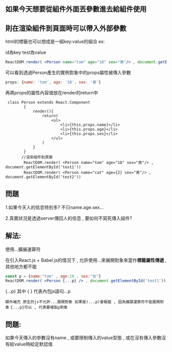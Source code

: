 ## 如果今天想要從組件外面丟參數進去給組件使用

## 則在渲染組件到頁面時可以帶入外部參數

html的標籤也可以想成是一組key:value的組合	ex: <div id="test">

id為key   test為value



```jsx
ReactDOM.render( <Person name="tom" age="18" sex="男"/> , document.getElementById('test'))
```

可以看到透過Person產生的實例對象中的props屬性被傳入參數

```js
props: {name: 'tom', age: '18', sex: '男'}
```

再將props的屬性內容值放在render的return中

```JSX
 class Person extends React.Component
        {
            render(){
                return(
                    <ul>
                        <li>{this.props.name}</li>
                        <li>{this.props.age}</li>
                        <li>{this.props.sex}</li>
                    </ul>
                )
            }
        }
       //渲染組件到頁面
        ReactDOM.render( <Person name="tom" age="18" sex="男"/> , document.getElementById('test1'))
        ReactDOM.render( <Person name="cat" age={2} sex="男"/> , document.getElementById('test2'))
```



## 問題

1.如果今天人的信息特別多?  不只name.age.sex...

2.真實狀況是透過server傳回人的信息 , 要如何不寫死傳入組件?



## 解法:

使用...擴展運算符

在引入React.js + Babel.js的情況下 ,  允許使用...來展開對象來當作**標籤屬性傳遞** , 其他地方都不能

```jsx
const p = {name:"tom" , age:18 , sex:"女"}
ReactDOM.render( <Person {...p} /> , document.getElementById('test1'))
```

{...p}	其中  { } 代表內包js語句...p

`額外補充
原生的js不允許...展開對象
如果是(...p)會報錯 , 因為擴展運算符不能展開對象`
`{...p}可以 , 代表要複製p對象`

## 問題:

如果今天傳入的參數沒有name , 或要限制傳入的value型態  ,  或在沒有傳入參數沒有給value時給定默認值